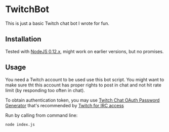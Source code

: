TwitchBot
=========

This is just a basic Twitch chat bot I wrote for fun.

Installation
------------

Tested with [NodeJS 0.12.x](https://nodejs.org/), might work on earlier versions, but no promises.

Usage
-----

You need a Twitch account to be used use this bot script. You might want to make sure tht this account has proper
rights to post in chat and not hit rate limit (by responding too often in chat).

To obtain authentication token, you may use [Twitch Chat OAuth Password Generator](http://twitchapps.com/tmi/) that's
recommended by [Twitch for IRC access](http://help.twitch.tv/customer/portal/articles/1302780-twitch-irc)

Run by calling from command line:

	node index.js
	